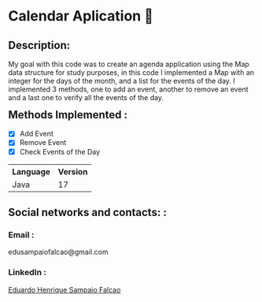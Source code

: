 <h1> Calendar Aplication 🛒</h1>

<h2 style="font-size:1.5em;"> Description: </h2>
<p style="font-size:1em;">My goal with this code was to create an agenda application using the Map data structure for study purposes, in this code I implemented a Map with an integer for the days of the month, and a list for the events of the day. I implemented 3 methods, one to add an event, another to remove an event and a last one to verify all the events of the day.</p>

 <h2 style="font-size:1.5em; margin-top: 10px">Methods Implemented :</h2>

- [x] Add Event
- [x] Remove Event
- [x] Check Events of the Day
<table>
	<tbody>
		<tr>
			<th>Language</th>
			<th>Version</th>
		</tr>
		<tr>
			<td>Java</td>
			<td>17</td>
		</tr>
	</tbody>
</table>

<h2 style="font-size:1.5em;"> Social networks and contacts: : </h2>
<h3> Email : </h3>
	<p> edusampaiofalcao@gmail.com  </p>
<h3> LinkedIn : </h3>
	<p> <a href="https://www.linkedin.com/in/eduardo-henrique-sampaio-falcao-52024b23b/">Eduardo Henrique Sampaio Falcao </a> </p>
	


